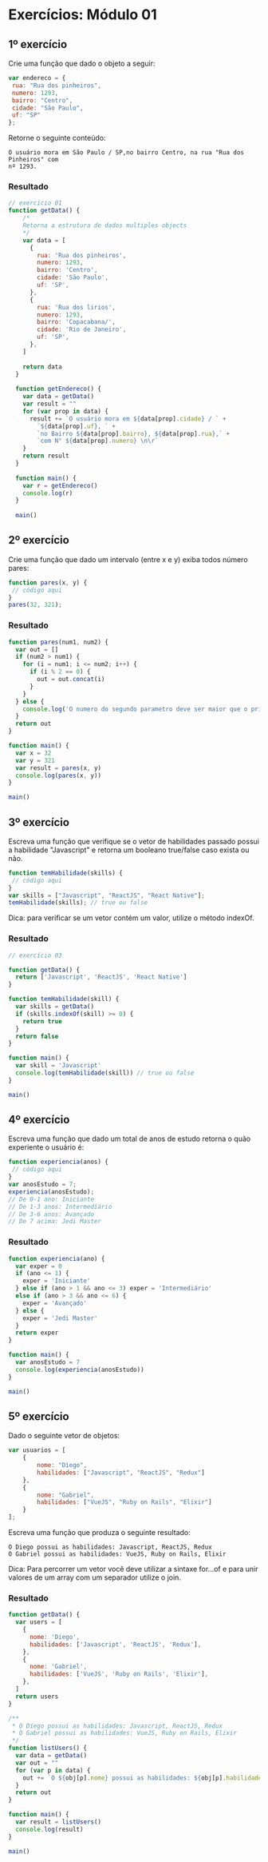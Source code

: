 # Exercícios: Módulo 01

## 1º exercício

Crie uma função que dado o objeto a seguir:

```javascript
var endereco = {
 rua: "Rua dos pinheiros",
 numero: 1293,
 bairro: "Centro",
 cidade: "São Paulo",
 uf: "SP"
};
```

Retorne o seguinte conteúdo:

```
O usuário mora em São Paulo / SP,no bairro Centro, na rua "Rua dos Pinheiros" com
nº 1293.
```

### Resultado

```javascript class:"lineNo"
// exercício 01
function getData() {
    /*
    Retorna a estrutura de dados multiples objects
    */
    var data = [
      {
        rua: 'Rua dos pinheiros',
        numero: 1293,
        bairro: 'Centro',
        cidade: 'São Paulo',
        uf: 'SP',
      },
      {
        rua: 'Rua dos lirios',
        numero: 1293,
        bairro: 'Copacabana/',
        cidade: 'Rio de Janeiro',
        uf: 'SP',
      },
    ]
  
    return data
  }
  
  function getEndereco() {
    var data = getData()
    var result = ""
    for (var prop in data) {
      result += `O usuário mora em ${data[prop].cidade} / ` +
        `${data[prop].uf}, ` +
        `no Bairro ${data[prop].bairro}, ${data[prop].rua},` +
        `com N° ${data[prop].numero} \n\r`
    }
    return result
  }
  
  function main() {
    var r = getEndereco()
    console.log(r)
  }
  
  main()
```

## 2º exercício

Crie uma função que dado um intervalo (entre x e y) exiba todos número pares:

```javascript
function pares(x, y) {
 // código aqui
}
pares(32, 321);
```

### Resultado

```javascript
function pares(num1, num2) {
  var out = []
  if (num2 > num1) {
    for (i = num1; i <= num2; i++) {
      if (i % 2 == 0) {
        out = out.concat(i)
      }
    }
  } else {
    console.log('O numero do segundo parametro deve ser maior que o primeiro!')
  }
  return out
}

function main() {
  var x = 32
  var y = 321
  var result = pares(x, y)
  console.log(pares(x, y))
}

main()
```

## 3º exercício

Escreva uma função que verifique se o vetor de habilidades passado possui a habilidade "Javascript" e retorna um booleano true/false caso exista ou não.

```javascript
function temHabilidade(skills) {
 // código aqui
}
var skills = ["Javascript", "ReactJS", "React Native"];
temHabilidade(skills); // true ou false
```

Dica: para verificar se um vetor contém um valor, utilize o método indexOf.

### Resultado

```javascript
// exercício 03

function getData() {
  return ['Javascript', 'ReactJS', 'React Native']
}

function temHabilidade(skill) {
  var skills = getData()
  if (skills.indexOf(skill) >= 0) {
    return true
  }
  return false
}

function main() {
  var skill = 'Javascript'
  console.log(temHabilidade(skill)) // true ou false
}

main()
```

## 4º exercício

Escreva uma função que dado um total de anos de estudo retorna o quão experiente o usuário é:

```javascript
function experiencia(anos) {
 // código aqui
}
var anosEstudo = 7;
experiencia(anosEstudo);
// De 0-1 ano: Iniciante
// De 1-3 anos: Intermediário
// De 3-6 anos: Avançado
// De 7 acima: Jedi Master
```

### Resultado

```javascript
function experiencia(ano) {
  var exper = 0
  if (ano <= 1) {
    exper = 'Iniciante'
  } else if (ano > 1 && ano <= 3) exper = 'Intermediário'
  else if (ano > 3 && ano <= 6) {
    exper = 'Avançado'
  } else {
    exper = 'Jedi Master'
  }
  return exper
}

function main() {
  var anosEstudo = 7
  console.log(experiencia(anosEstudo))
}

main()
```

## 5º exercício

Dado o seguinte vetor de objetos:

```javascript
var usuarios = [
    {
        nome: "Diego",
        habilidades: ["Javascript", "ReactJS", "Redux"]
    },
    {
        nome: "Gabriel",
        habilidades: ["VueJS", "Ruby on Rails", "Elixir"]
    }
];
```

Escreva uma função que produza o seguinte resultado:

```
O Diego possui as habilidades: Javascript, ReactJS, Redux
O Gabriel possui as habilidades: VueJS, Ruby on Rails, Elixir
```

Dica: Para percorrer um vetor você deve utilizar a sintaxe for...of e para unir valores de um array com um separador utilize o join.

### Resultado

```javascript
function getData() {
  var users = [
    {
      nome: 'Diego',
      habilidades: ['Javascript', 'ReactJS', 'Redux'],
    },
    {
      nome: 'Gabriel',
      habilidades: ['VueJS', 'Ruby on Rails', 'Elixir'],
    },
  ]
  return users
}

/**
 * O Diego possui as habilidades: Javascript, ReactJS, Redux
 * O Gabriel possui as habilidades: VueJS, Ruby on Rails, Elixir
 */
function listUsers() {
  var data = getData()
  var out = ""
  for (var p in data) {
    out += `O ${obj[p].nome} possui as habilidades: ${obj[p].habilidades} \n\r`
  }
  return out
}

function main() {
  var result = listUsers()
  console.log(result)
}

main()
```